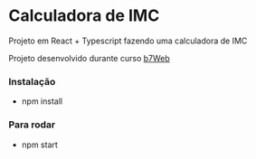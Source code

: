 # Calculadora de IMC

Projeto em React + Typescript fazendo uma calculadora de IMC

Projeto desenvolvido durante curso [b7Web](https://www.b7web.com.br)

### Instalação
- npm install

### Para rodar
- npm start
